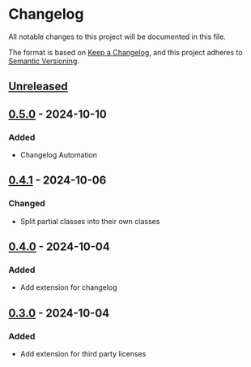 # Changelog

All notable changes to this project will be documented in this file.

The format is based on [Keep a Changelog](https://keepachangelog.com/en/1.1.0/),
and this project adheres to [Semantic Versioning](https://semver.org/spec/v2.0.0.html).

## [Unreleased]

## [0.5.0] - 2024-10-10

### Added

- Changelog Automation

## [0.4.1] - 2024-10-06

### Changed

- Split partial classes into their own classes

## [0.4.0] - 2024-10-04

### Added

- Add extension for changelog

## [0.3.0] - 2024-10-04

### Added

- Add extension for third party licenses

[Unreleased]: https://github.com/TJC-Tools/TJC.AssemblyExtensions/compare/v0.5.0...HEAD

[0.5.0]: https://github.com/TJC-Tools/TJC.AssemblyExtensions/compare/v0.4.1...v0.5.0

[0.4.1]: https://github.com/TJC-Tools/TJC.AssemblyExtensions/compare/v0.4.0...v0.4.1

[0.4.0]: https://github.com/TJC-Tools/TJC.AssemblyExtensions/compare/v0.3.0...v0.4.0

[0.3.0]: https://github.com/TJC-Tools/TJC.AssemblyExtensions/releases/tag/v0.3.0
